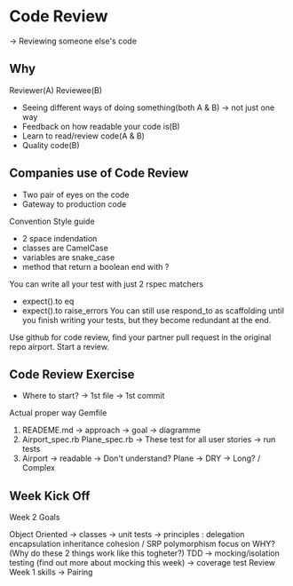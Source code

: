 # Code Review #

-> Reviewing someone else's code

## Why ##
Reviewer(A)                                  Reviewee(B)
* Seeing different ways of doing something(both A & B)
   -> not just one way
* Feedback on how readable your code is(B)
* Learn to read/review code(A & B)
* Quality code(B)

## Companies use of Code Review ##
* Two pair of eyes on the code
* Gateway to production code

Convention
  Style guide
  * 2 space indendation
  * classes are CamelCase
  * variables are snake_case
  * method that return a boolean end with ? 
  
You can write all your test with just 2 rspec matchers
* expect().to eq
* expect().to raise_errors
You can still use respond_to as scaffolding  until you finish writing your tests, but they become redundant at the end.

Use github for code review, find your partner pull request in the original repo airport. Start a review.

## Code Review Exercise ##
* Where to start?
  -> 1st file
  -> 1st commit

Actual proper way
Gemfile
1. READEME.md -> approach
              -> goal
              -> diagramme
2. Airport_spec.rb
   Plane_spec.rb -> These test for all user stories
                 -> run tests
3. Airport -> readable -> Don't understand?
   Plane -> DRY
         -> Long? / Complex

## Week Kick Off ##
Week 2 Goals

Object Oriented -> classes
                -> unit tests
                -> principles : delegation
                                encapsulation
                                inheritance
                                cohesion / SRP
                                polymorphism
                focus on WHY? (Why do these 2 things work like this togheter?)
TDD -> mocking/isolation testing (find out more about mocking this week)
    -> coverage test
Review
Week 1 skills -> Pairing
